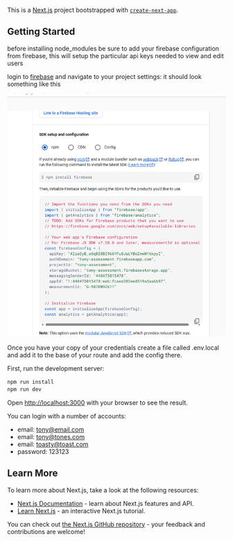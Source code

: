 This is a [Next.js](https://nextjs.org) project bootstrapped with [`create-next-app`](https://nextjs.org/docs/app/api-reference/cli/create-next-app).

## Getting Started

before installing node_modules be sure to add your firebase configuration from firebase, this will setup the particular api keys needed to view and edit users

login to [firebase](https://console.firebase.google.com/) and navigate to your project settings:
it should look something like this

![firebase configuration](image.png)

Once you have your copy of your credentials create a file called .env.local and add it to the base of your route and add the config there.

First, run the development server:

```bash
npm run install
npm run dev
```

Open [http://localhost:3000](http://localhost:3000) with your browser to see the result.

You can login with a number of accounts:
  - email: tony@email.com
  - email: tony@tones.com
  - email: toasty@toast.com
  - password: 123123

## Learn More

To learn more about Next.js, take a look at the following resources:

- [Next.js Documentation](https://nextjs.org/docs) - learn about Next.js features and API.
- [Learn Next.js](https://nextjs.org/learn) - an interactive Next.js tutorial.

You can check out [the Next.js GitHub repository](https://github.com/vercel/next.js) - your feedback and contributions are welcome!


